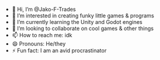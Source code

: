 - 👋 Hi, I’m @Jako-F-Trades
- 👀 I’m interested in creating funky little games & programs
- 🌱 I’m currently learning the Unity and Godot engines
- 💞️ I’m looking to collaborate on cool games & other things
- 📫 How to reach me: idk
- 😄 Pronouns: He/they
- ⚡ Fun fact: I am an avid procrastinator

<!---
Jako-F-Trades/Jako-F-Trades is a ✨ special ✨ repository because its `README.md` (this file) appears on your GitHub profile.
You can click the Preview link to take a look at your changes.
--->
